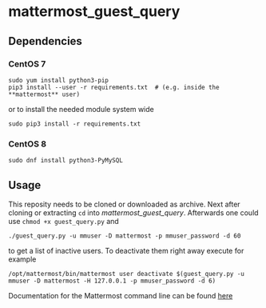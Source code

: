 # mattermost_guest_query

## Dependencies
### CentOS 7
```
sudo yum install python3-pip
pip3 install --user -r requirements.txt  # (e.g. inside the **mattermost** user)
```

or to install the needed module system wide

```
sudo pip3 install -r requirements.txt
```

### CentOS 8
```
sudo dnf install python3-PyMySQL
```

## Usage
This reposity needs to be cloned or downloaded as archive. Next after cloning or extracting `cd` into
*mattermost_guest_query*. Afterwards one could use `chmod +x guest_query.py` and
```
./guest_query.py -u mmuser -D mattermost -p mmuser_password -d 60
```
to get a list of inactive users.
To deactivate them right away execute for example
```
/opt/mattermost/bin/mattermost user deactivate $(guest_query.py -u mmuser -D mattermost -H 127.0.0.1 -p mmuser_password -d 6)
```

Documentation for the Mattermost command line can be found
[here](https://docs.mattermost.com/administration/command-line-tools.html#mattermost-user-deactivate)

